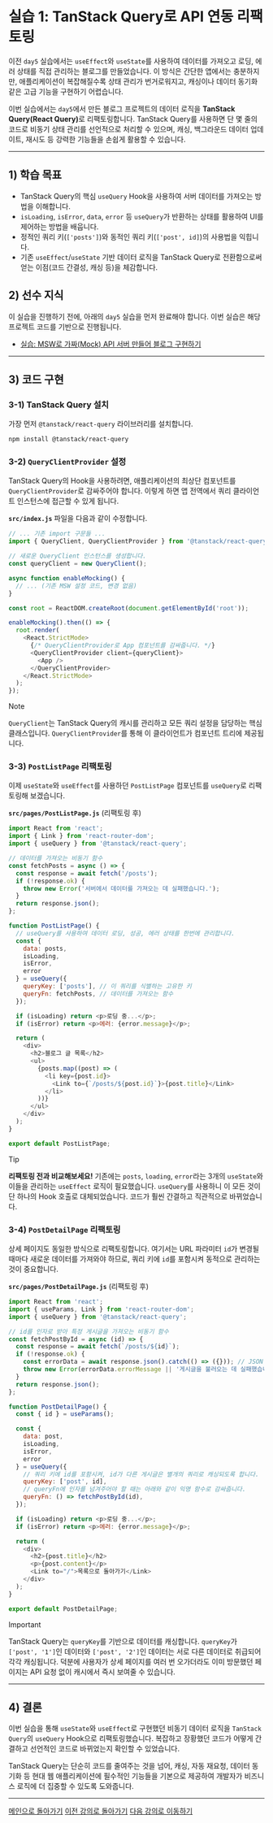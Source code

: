 # 실습 1: TanStack Query로 API 연동 리팩토링

이전 `day5` 실습에서는 `useEffect`와 `useState`를 사용하여 데이터를 가져오고 로딩, 에러 상태를 직접 관리하는 블로그를 만들었습니다. 이 방식은 간단한 앱에서는 충분하지만, 애플리케이션이 복잡해질수록 상태 관리가 번거로워지고, 캐싱이나 데이터 동기화 같은 고급 기능을 구현하기 어렵습니다.

이번 실습에서는 `day5`에서 만든 블로그 프로젝트의 데이터 로직을 <strong>TanStack Query(React Query)</strong>로 리팩토링합니다. TanStack Query를 사용하면 단 몇 줄의 코드로 비동기 상태 관리를 선언적으로 처리할 수 있으며, 캐싱, 백그라운드 데이터 업데이트, 재시도 등 강력한 기능들을 손쉽게 활용할 수 있습니다.

---

## 1) 학습 목표

- TanStack Query의 핵심 `useQuery` Hook을 사용하여 서버 데이터를 가져오는 방법을 이해합니다.
- `isLoading`, `isError`, `data`, `error` 등 `useQuery`가 반환하는 상태를 활용하여 UI를 제어하는 방법을 배웁니다.
- 정적인 쿼리 키(`['posts']`)와 동적인 쿼리 키(`['post', id]`)의 사용법을 익힙니다.
- 기존 `useEffect`/`useState` 기반 데이터 로직을 TanStack Query로 전환함으로써 얻는 이점(코드 간결성, 캐싱 등)을 체감합니다.

## 2) 선수 지식

이 실습을 진행하기 전에, 아래의 `day5` 실습을 먼저 완료해야 합니다. 이번 실습은 해당 프로젝트 코드를 기반으로 진행됩니다.

- [실습: MSW로 가짜(Mock) API 서버 만들어 블로그 구현하기](../day5/Lab4-Blog-with-MSW.md)

---

## 3) 코드 구현

### 3-1) TanStack Query 설치

가장 먼저 `@tanstack/react-query` 라이브러리를 설치합니다.

```bash
npm install @tanstack/react-query
```

### 3-2) `QueryClientProvider` 설정

TanStack Query의 Hook을 사용하려면, 애플리케이션의 최상단 컴포넌트를 `QueryClientProvider`로 감싸주어야 합니다. 이렇게 하면 앱 전역에서 쿼리 클라이언트 인스턴스에 접근할 수 있게 됩니다.

**`src/index.js`** 파일을 다음과 같이 수정합니다.

```javascript
// ... 기존 import 구문들 ...
import { QueryClient, QueryClientProvider } from '@tanstack/react-query';

// 새로운 QueryClient 인스턴스를 생성합니다.
const queryClient = new QueryClient();

async function enableMocking() {
  // ... (기존 MSW 설정 코드, 변경 없음)
}

const root = ReactDOM.createRoot(document.getElementById('root'));

enableMocking().then(() => {
  root.render(
    <React.StrictMode>
      {/* QueryClientProvider로 App 컴포넌트를 감싸줍니다. */}
      <QueryClientProvider client={queryClient}>
        <App />
      </QueryClientProvider>
    </React.StrictMode>
  );
});
```

> [!NOTE]
> `QueryClient`는 TanStack Query의 캐시를 관리하고 모든 쿼리 설정을 담당하는 핵심 클래스입니다. `QueryClientProvider`를 통해 이 클라이언트가 컴포넌트 트리에 제공됩니다.

### 3-3) `PostListPage` 리팩토링

이제 `useState`와 `useEffect`를 사용하던 `PostListPage` 컴포넌트를 `useQuery`로 리팩토링해 보겠습니다.

**`src/pages/PostListPage.js`** (리팩토링 후)
```javascript
import React from 'react';
import { Link } from 'react-router-dom';
import { useQuery } from '@tanstack/react-query';

// 데이터를 가져오는 비동기 함수
const fetchPosts = async () => {
  const response = await fetch('/posts');
  if (!response.ok) {
    throw new Error('서버에서 데이터를 가져오는 데 실패했습니다.');
  }
  return response.json();
};

function PostListPage() {
  // useQuery를 사용하여 데이터 로딩, 성공, 에러 상태를 한번에 관리합니다.
  const { 
    data: posts, 
    isLoading, 
    isError, 
    error 
  } = useQuery({
    queryKey: ['posts'], // 이 쿼리를 식별하는 고유한 키
    queryFn: fetchPosts, // 데이터를 가져오는 함수
  });

  if (isLoading) return <p>로딩 중...</p>;
  if (isError) return <p>에러: {error.message}</p>;

  return (
    <div>
      <h2>블로그 글 목록</h2>
      <ul>
        {posts.map((post) => (
          <li key={post.id}>
            <Link to={`/posts/${post.id}`}>{post.title}</Link>
          </li>
        ))}
      </ul>
    </div>
  );
}

export default PostListPage;
```

> [!TIP]
> **리팩토링 전과 비교해보세요!**
> 기존에는 `posts`, `loading`, `error`라는 3개의 `useState`와 이들을 관리하는 `useEffect` 로직이 필요했습니다. `useQuery`를 사용하니 이 모든 것이 단 하나의 Hook 호출로 대체되었습니다. 코드가 훨씬 간결하고 직관적으로 바뀌었습니다.

### 3-4) `PostDetailPage` 리팩토링

상세 페이지도 동일한 방식으로 리팩토링합니다. 여기서는 URL 파라미터 `id`가 변경될 때마다 새로운 데이터를 가져와야 하므로, 쿼리 키에 `id`를 포함시켜 동적으로 관리하는 것이 중요합니다.

**`src/pages/PostDetailPage.js`** (리팩토링 후)
```javascript
import React from 'react';
import { useParams, Link } from 'react-router-dom';
import { useQuery } from '@tanstack/react-query';

// id를 인자로 받아 특정 게시글을 가져오는 비동기 함수
const fetchPostById = async (id) => {
  const response = await fetch(`/posts/${id}`);
  if (!response.ok) {
    const errorData = await response.json().catch(() => ({})); // JSON 파싱 실패 대비
    throw new Error(errorData.errorMessage || '게시글을 불러오는 데 실패했습니다.');
  }
  return response.json();
};

function PostDetailPage() {
  const { id } = useParams();

  const { 
    data: post, 
    isLoading, 
    isError, 
    error 
  } = useQuery({
    // 쿼리 키에 id를 포함시켜, id가 다른 게시글은 별개의 쿼리로 캐싱되도록 합니다.
    queryKey: ['post', id], 
    // queryFn에 인자를 넘겨주어야 할 때는 아래와 같이 익명 함수로 감싸줍니다.
    queryFn: () => fetchPostById(id),
  });

  if (isLoading) return <p>로딩 중...</p>;
  if (isError) return <p>에러: {error.message}</p>;

  return (
    <div>
      <h2>{post.title}</h2>
      <p>{post.content}</p>
      <Link to="/">목록으로 돌아가기</Link>
    </div>
  );
}

export default PostDetailPage;
```

> [!IMPORTANT]
> TanStack Query는 `queryKey`를 기반으로 데이터를 캐싱합니다. `queryKey`가 `['post', '1']`인 데이터와 `['post', '2']`인 데이터는 서로 다른 데이터로 취급되어 각각 캐싱됩니다. 덕분에 사용자가 상세 페이지를 여러 번 오가더라도 이미 방문했던 페이지는 API 요청 없이 캐시에서 즉시 보여줄 수 있습니다.

---

## 4) 결론

이번 실습을 통해 `useState`와 `useEffect`로 구현했던 비동기 데이터 로직을 `TanStack Query`의 `useQuery` Hook으로 리팩토링했습니다. 복잡하고 장황했던 코드가 어떻게 간결하고 선언적인 코드로 바뀌었는지 확인할 수 있었습니다.

TanStack Query는 단순히 코드를 줄여주는 것을 넘어, 캐싱, 자동 재요청, 데이터 동기화 등 현대 웹 애플리케이션에 필수적인 기능들을 기본으로 제공하여 개발자가 비즈니스 로직에 더 집중할 수 있도록 도와줍니다.

---

[메인으로 돌아가기](../README.md)
[이전 강의로 돌아가기](./12-Web-Accessibility.md)
[다음 강의로 이동하기](./Lab2-Global-State-with-Zustand.md)
